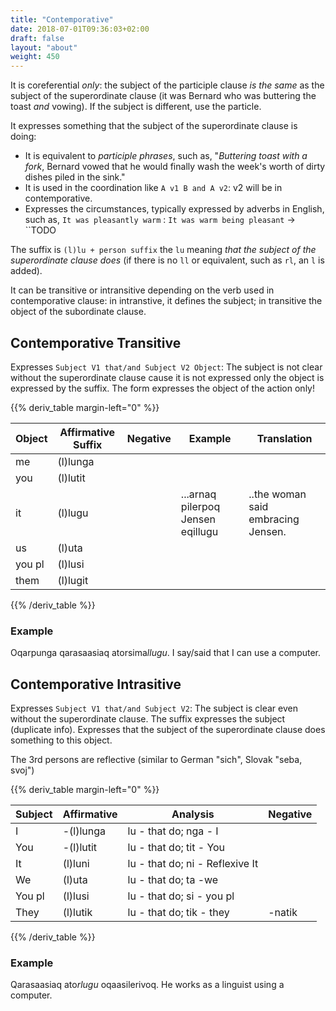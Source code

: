 ```yaml
---
title: "Contemporative"
date: 2018-07-01T09:36:03+02:00
draft: false
layout: "about"
weight: 450
---
```

It is coreferential *only*: the subject of the participle clause *is the same*
as the subject of the superordinate clause (it was Bernard who was buttering the toast *and*
vowing). If the subject is different, use the particle.

It expresses something that the subject of the superordinate clause is doing:
* It is equivalent to *participle phrases*, such as, "*Buttering toast with a fork*,
Bernard vowed that he would finally wash the week's worth of dirty dishes piled in the sink."
* It is used in the coordination like `A v1 B and A v2`: v2 will be in contemporative.
* Expresses the circumstances, typically expressed by adverbs in English, such as, `It was pleasantly warm` : `It was warm being pleasant` -> ``TODO

The suffix is `(l)lu + person suffix` the `lu` meaning *that the subject of the superordinate clause does* (if there is no `ll` or equivalent, such as `rl`, an `l` is added).

It can be transitive or intransitive depending on the verb used in contemporative clause: in intranstive, it defines the subject; in transitive the object of the subordinate clause.

## Contemporative Transitive

Expresses `Subject V1 that/and Subject V2 Object`:
The subject is not clear without the superordinate clause cause it is not expressed
 only the object is expressed by the suffix.
The form expresses the object of the action only!

{{% deriv_table margin-left="0" %}}

| Object | Affirmative Suffix | Negative  | Example                | Translation|
|--------|--------------------|-----------|------------------------|------------|
| me     | (l)lunga           |           |
| you    | (l)lutit           |           |
| it     | (l)lugu            |           |...arnaq pilerpoq Jensen eqillugu| ..the woman said embracing Jensen.|
| us     | (l)uta             |           |
| you pl | (l)lusi            |           |
| them   | (l)lugit           |           |

{{% /deriv_table %}}

### Example
Oqarpunga qarasaasiaq atorsima*llugu*.
I say/said that I can use a computer.

## Contemporative Intrasitive

Expresses `Subject V1 that/and Subject V2`:
The subject is clear even without the superordinate clause.
The suffix expresses the subject (duplicate info).
Expresses that the subject of the superordinate clause does something to this object.

The 3rd persons are reflective (similar to German "sich", Slovak "seba, svoj")

{{% deriv_table margin-left="0" %}}

| Subject | Affirmative | Analysis                        | Negative |
|---------|-------------|---------------------------------|----------|
| I       | -(l)lunga   | lu - that do; nga - I           |          |
| You     | -(l)lutit   | lu - that do; tit - You         |          |
| It      | (l)luni     | lu - that do; ni - Reflexive It |          |
| We      | (l)uta      | lu - that do; ta -we            |          |
| You pl  | (l)lusi     | lu - that do; si - you pl       |          |
| They    | (l)lutik    | lu - that do; tik - they        | -natik   |
{{% /deriv_table %}}

### Example

Qarasaasiaq ato*rlugu* oqaasilerivoq.
He works as a linguist using a computer.


